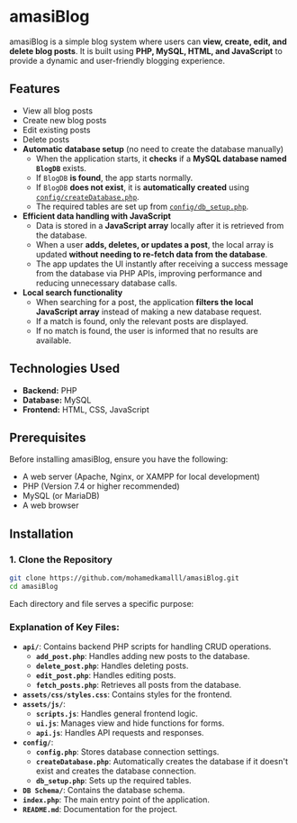 # amasiBlog

amasiBlog is a simple blog system where users can **view, create, edit, and delete blog posts**. It is built using **PHP, MySQL, HTML, and JavaScript** to provide a dynamic and user-friendly blogging experience.

## Features

- View all blog posts
- Create new blog posts
- Edit existing posts
- Delete posts
- **Automatic database setup** (no need to create the database manually)
  - When the application starts, it **checks** if a **MySQL database named `BlogDB`** exists.
  - If `BlogDB` **is found**, the app starts normally.
  - If `BlogDB` **does not exist**, it is **automatically created** using [`config/createDatabase.php`](config/createDatabase.php).
  - The required tables are set up from [`config/db_setup.php`](config/db_setup.php).
- **Efficient data handling with JavaScript**
  - Data is stored in a **JavaScript array** locally after it is retrieved from the database.
  - When a user **adds, deletes, or updates a post**, the local array is updated **without needing to re-fetch data from the database**.
  - The app updates the UI instantly after receiving a success message from the database via PHP APIs, improving performance and reducing unnecessary database calls.
- **Local search functionality**
  - When searching for a post, the application **filters the local JavaScript array** instead of making a new database request.
  - If a match is found, only the relevant posts are displayed.
  - If no match is found, the user is informed that no results are available.

## Technologies Used

- **Backend:** PHP
- **Database:** MySQL
- **Frontend:** HTML, CSS, JavaScript

## Prerequisites

Before installing amasiBlog, ensure you have the following:

- A web server (Apache, Nginx, or XAMPP for local development)
- PHP (Version 7.4 or higher recommended)
- MySQL (or MariaDB)
- A web browser

## Installation

### 1. Clone the Repository

```bash
git clone https://github.com/mohamedkamalll/amasiBlog.git
cd amasiBlog
```
Each directory and file serves a specific purpose:


### Explanation of Key Files:

- **`api/`**: Contains backend PHP scripts for handling CRUD operations.
  - **`add_post.php`**: Handles adding new posts to the database.
  - **`delete_post.php`**: Handles deleting posts.
  - **`edit_post.php`**: Handles editing posts.
  - **`fetch_posts.php`**: Retrieves all posts from the database.
- **`assets/css/styles.css`**: Contains styles for the frontend.
- **`assets/js/`**:
  - **`scripts.js`**: Handles general frontend logic.
  - **`ui.js`**: Manages view and hide functions for forms.
  - **`api.js`**: Handles API requests and responses.
- **`config/`**:
  - **`config.php`**: Stores database connection settings.
  - **`createDatabase.php`**: Automatically creates the database if it doesn't exist and creates the database connection.
  - **`db_setup.php`**: Sets up the required tables.
- **`DB Schema/`**: Contains the database schema.
-  **`index.php`**: The main entry point of the application.
- **`README.md`**: Documentation for the project.
